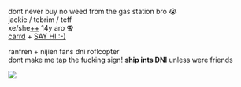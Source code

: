 dont never buy no weed from the gas station bro :sob:  
jackie / tebrim / teff  
xe/she[++](https://pronouns.cc/@jack) 14y aro ⚢  
[carrd](https://tebrim.carrd.co/) + [SAY HI :-)](https://retrospring.net/@tebrim)  

ranfren + nijien fans dni roflcopter  
dont make me tap the fucking sign! **ship ints DNI** unless were friends  

![](https://media.discordapp.net/attachments/729124835296280689/1112967581729562684/IMG_3361.png)
